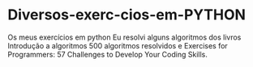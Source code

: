 # Diversos-exerc-cios-em-PYTHON
Os meus exercícios em python
Eu resolvi alguns algoritmos dos livros Introdução a algoritmos 500 algoritmos resolvidos e Exercises for Programmers: 57 Challenges to Develop Your Coding Skills.
